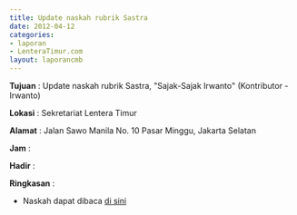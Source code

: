 ```yaml
---
title: Update naskah rubrik Sastra
date: 2012-04-12
categories:
- laporan
- LenteraTimur.com
layout: laporancmb
---
```



**Tujuan** : Update naskah rubrik Sastra, "Sajak-Sajak Irwanto" (Kontributor - Irwanto)

**Lokasi** : Sekretariat Lentera Timur 

**Alamat** : Jalan Sawo Manila No. 10 Pasar Minggu, Jakarta Selatan

**Jam** : 

**Hadir** :  


**Ringkasan** : 
* Naskah dapat dibaca [di sini](http://wiki.ciptamedia.org/wiki/Lentera_Timur.com/Laporan_aktivitas)
